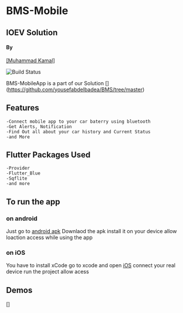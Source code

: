 # BMS-Mobile
## IOEV Solution 
#### By
[[Muhammad Kamal]](https://resume.mukamal.ninja/)

![Build Status](https://travis-ci.org/joemccann/dillinger.svg?branch=master)

BMS-MobileApp is a part of our Solution [[](https://github.com/yousefabdelbadea/BMS/MobileApp/assets/images/logo.png)](https://github.com/yousefabdelbadea/BMS/tree/master) 
## Features
    -Connect mobile app to your car baterry using bluetooth
    -Get Alerts, Notification
    -Find Out all about your car history and Current Status
    -and More

## Flutter Packages Used
    -Provider
    -Flutter_Blue
    -Sqflite
    -and more

## To run the app
### on android 
Just go to [android apk](build/app/outputs/flutter-apk/app-release.apk)
Downlaod the apk 
install it on your device 
allow loaction access while using the app 

### on iOS
You have to install xCode
go to xcode and open [iOS](ios/Runner.xcodeproj/project.pbxproj)
connect your real device 
run the project
allow acess

## Demos
[[](https://github.com/muhammedkamal/BMS/blob/master/mobile%20app/demos/VID-20210724-WA0021.gif)]



